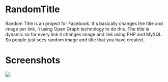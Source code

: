 # RandomTitle
<p>Random Title is an project for Facebook. It's basically changes the title and image per link, it using Open Graph technology to do this. The title is dynamic so for every link it changes image and link using PHP and MySQL. So people just sees random image and title that you have created..</p>

# Screenshots
<img src="http://i.imgur.com/tjH33QI.png">
